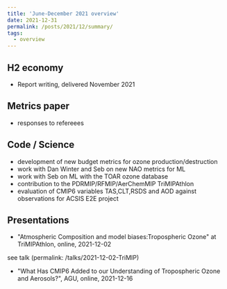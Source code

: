 ```yaml
---
title: 'June-December 2021 overview'
date: 2021-12-31
permalink: /posts/2021/12/summary/
tags:
  - overview
---
```

## H2 economy
- Report writing, delivered November 2021

## Metrics paper
- responses to refereees 

## Code / Science
- development of new budget metrics for ozone production/destruction
- work with Dan Winter and Seb on new NAO metrics for ML
- work with Seb on ML with the TOAR ozone database
- contribution to the PDRMIP/RFMIP/AerChemMIP TriMIPAthlon
- evaluation of CMIP6 variables TAS,CLT,RSDS and AOD against observations for ACSIS E2E project

## Presentations
- "Atmospheric Composition and model biases:Tropospheric Ozone" at TriMIPAthlon, online, 2021-12-02

see talk (permalink: /talks/2021-12-02-TriMIP)

- "What Has CMIP6 Added to our Understanding of Tropospheric Ozone and Aerosols?", AGU, online, 2021-12-16

